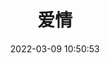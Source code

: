 ---
pageComponent:
  name: Catalogue
  data:
    key: 050.love
    imgUrl: /assets/img/web.png
    description: 爱情如此美好
title: 爱情
date: 2022-03-09 10:50:53
permalink: /love/
sidebar: false
article: false
comment: false
comments: false
editLink: false
---